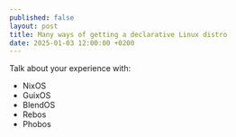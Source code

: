 ```yaml
---
published: false
layout: post
title: Many ways of getting a declarative Linux distro
date: 2025-01-03 12:00:00 +0200
---
```


Talk about your experience with:

- NixOS
- GuixOS
- BlendOS
- Rebos
- Phobos
